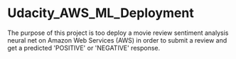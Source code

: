 # Udacity_AWS_ML_Deployment
The purpose of this project is too deploy a movie review sentiment analysis neural net on Amazon Web Services (AWS) in order to submit a review and get a predicted 'POSITIVE' or 'NEGATIVE' response.
